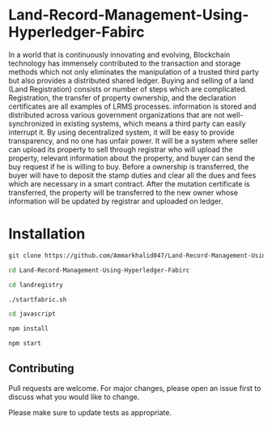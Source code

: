 # Land-Record-Management-Using-Hyperledger-Fabirc
In a world that is continuously innovating and evolving, Blockchain technology has immensely contributed to the transaction and storage methods which not only eliminates the manipulation of a trusted third party but also provides a distributed shared ledger. 
Buying and selling of a land (Land Registration) consists or number of steps which are complicated. Registration, the transfer of property ownership, and the declaration certificates are all examples of LRMS processes.
information is stored and distributed across various government organizations that are not well-synchronized in existing systems, which means a third party can easily interrupt it.
By using decentralized system, it will be easy to provide transparency, and no one has unfair power.
It will be a system where seller can upload its property to sell through registrar who will upload the property, relevant information about the property, and buyer can send the buy request if he is willing to buy.
Before a ownership is transferred, the buyer will have to deposit the stamp duties and clear all the dues and fees which are necessary in a smart contract. After the mutation certificate is transferred, the property will be transferred to the new owner whose information will be updated by registrar and uploaded on ledger.
# Installation
```bash
git clone https://github.com/Ammarkhalid047/Land-Record-Management-Using-Hyperledger-Fabirc.git
```
```bash
cd Land-Record-Management-Using-Hyperledger-Fabirc
```
```bash
cd landregistry
```
```bash
./startfabric.sh
```
```bash
cd javascript
```
```bash
npm install
```
```bash
npm start
```
## Contributing
Pull requests are welcome. For major changes, please open an issue first to discuss what you would like to change.

Please make sure to update tests as appropriate.
